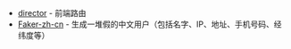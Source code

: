 - [director](https://github.com/flatiron/director) - 前端路由 
- [Faker-zh-cn](https://www.npmjs.com/package/faker-zh-cn) - 生成一堆假的中文用户（包括名字、IP、地址、手机号码、经纬度等）